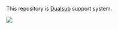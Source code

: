 This repository is [Dualsub](https://www.dualsub.xyz/) support system.

![](https://dualsub-static.netlify.app/images/cover.webp)
